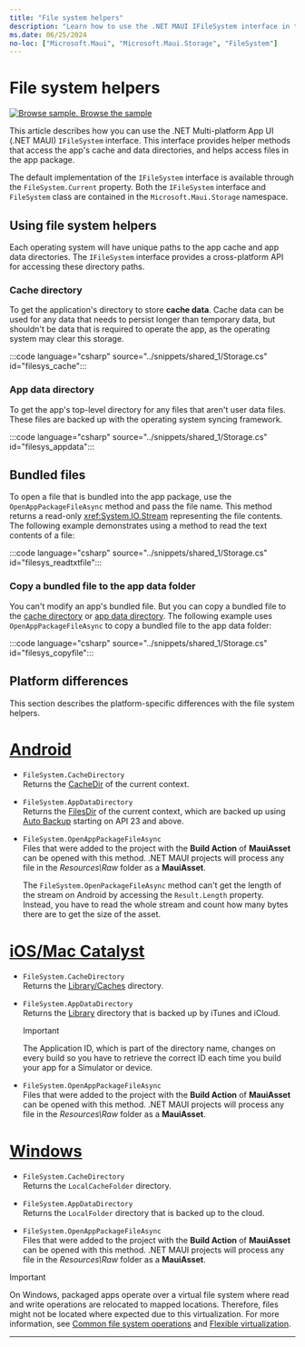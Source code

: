 ```yaml
---
title: "File system helpers"
description: "Learn how to use the .NET MAUI IFileSystem interface in the Microsoft.Maui.Storage namespace. This interface contains helper methods that access the application's cache and data directories, and helps open files in the app package."
ms.date: 06/25/2024
no-loc: ["Microsoft.Maui", "Microsoft.Maui.Storage", "FileSystem"]
---
```


# File system helpers

[![Browse sample.](~/media/code-sample.png) Browse the sample](/samples/dotnet/maui-samples/platformintegration-essentials)

This article describes how you can use the .NET Multi-platform App UI (.NET MAUI) `IFileSystem` interface. This interface provides helper methods that access the app's cache and data directories, and helps access files in the app package.

The default implementation of the `IFileSystem` interface is available through the `FileSystem.Current` property. Both the `IFileSystem` interface and `FileSystem` class are contained in the `Microsoft.Maui.Storage` namespace.

## Using file system helpers

Each operating system will have unique paths to the app cache and app data directories. The `IFileSystem` interface provides a cross-platform API for accessing these directory paths.

### Cache directory

To get the application's directory to store **cache data**. Cache data can be used for any data that needs to persist longer than temporary data, but shouldn't be data that is required to operate the app, as the operating system may clear this storage.

:::code language="csharp" source="../snippets/shared_1/Storage.cs" id="filesys_cache":::

### App data directory

To get the app's top-level directory for any files that aren't user data files. These files are backed up with the operating system syncing framework.

:::code language="csharp" source="../snippets/shared_1/Storage.cs" id="filesys_appdata":::

## Bundled files

To open a file that is bundled into the app package, use the `OpenAppPackageFileAsync` method and pass the file name. This method returns a read-only <xref:System.IO.Stream> representing the file contents. The following example demonstrates using a method to read the text contents of a file:

:::code language="csharp" source="../snippets/shared_1/Storage.cs" id="filesys_readtxtfile":::

### Copy a bundled file to the app data folder

You can't modify an app's bundled file. But you can copy a bundled file to the [cache directory](#cache-directory) or [app data directory](#app-data-directory). The following example uses `OpenAppPackageFileAsync` to copy a bundled file to the app data folder:

:::code language="csharp" source="../snippets/shared_1/Storage.cs" id="filesys_copyfile":::

## Platform differences

This section describes the platform-specific differences with the file system helpers.

<!-- markdownlint-disable MD025 -->
# [Android](#tab/android)

- `FileSystem.CacheDirectory`\
Returns the [CacheDir](https://developer.android.com/reference/android/content/Context.html#getCacheDir()) of the current context.

- `FileSystem.AppDataDirectory`\
Returns the [FilesDir](https://developer.android.com/reference/android/content/Context.html#getFilesDir()) of the current context, which are backed up using [Auto Backup](https://developer.android.com/guide/topics/data/autobackup.html) starting on API 23 and above.

- `FileSystem.OpenAppPackageFileAsync`\
Files that were added to the project with the **Build Action** of **MauiAsset** can be opened with this method. .NET MAUI projects will process any file in the _Resources\Raw_ folder as a **MauiAsset**.

  The `FileSystem.OpenPackageFileAsync` method can't get the length of the stream on Android by accessing the `Result.Length` property. Instead, you have to read the whole stream and count how many bytes there are to get the size of the asset.

# [iOS/Mac Catalyst](#tab/macios)

- `FileSystem.CacheDirectory`\
Returns the [Library/Caches](https://developer.apple.com/library/content/documentation/FileManagement/Conceptual/FileSystemProgrammingGuide/FileSystemOverview/FileSystemOverview.html) directory.

- `FileSystem.AppDataDirectory`\
Returns the [Library](https://developer.apple.com/library/content/documentation/FileManagement/Conceptual/FileSystemProgrammingGuide/FileSystemOverview/FileSystemOverview.html) directory that is backed up by iTunes and iCloud.

  > [!IMPORTANT]
  > The Application ID, which is part of the directory name, changes on every build so you have to retrieve the correct ID each time you build your app for a Simulator or device.

- `FileSystem.OpenAppPackageFileAsync`\
Files that were added to the project with the **Build Action** of **MauiAsset** can be opened with this method. .NET MAUI projects will process any file in the _Resources\Raw_ folder as a **MauiAsset**.

# [Windows](#tab/windows)

- `FileSystem.CacheDirectory`\
Returns the `LocalCacheFolder` directory. <!-- (/uwp/api/windows.storage.applicationdata.localcachefolder#Windows_Storage_ApplicationData_LocalCacheFolder) -->

- `FileSystem.AppDataDirectory`\
Returns the `LocalFolder` directory that is backed up to the cloud. <!-- (/uwp/api/windows.storage.applicationdata.localfolder#Windows_Storage_ApplicationData_LocalFolder) -->

- `FileSystem.OpenAppPackageFileAsync`\
Files that were added to the project with the **Build Action** of **MauiAsset** can be opened with this method. .NET MAUI projects will process any file in the _Resources\Raw_ folder as a **MauiAsset**.

> [!IMPORTANT]
> On Windows, packaged apps operate over a virtual file system where read and write operations are relocated to mapped locations. Therefore, files might not be located where expected due to this virtualization. For more information, see [Common file system operations](/windows/msix/desktop/desktop-to-uwp-behind-the-scenes#common-file-system-operations) and [Flexible virtualization](/windows/msix/desktop/flexible-virtualization).



-----
<!-- markdownlint-enable MD025 -->
